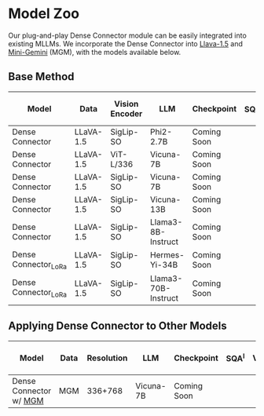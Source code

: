 # Model Zoo
Our plug-and-play Dense Connector module can be easily integrated into existing MLLMs. 
We incorporate the Dense Connector into [Llava-1.5](https://github.com/haotian-liu/LLaVA) and [Mini-Gemini](https://github.com/dvlab-research/MGM) (MGM), with the models available below.

## Base Method

| Model | Data | Vision Encoder | LLM | Checkpoint | SQA<sup>I</sup> | VQAv2 | GQA | VizWiz | MM-Bench | MM-Bench-CN |MM-Vet | MMMU | MathVista |LLaVA-Bench-Wild | MME | TextVQA | POPE 
|----------|----------|----------|----------|-----------|---|---|---|---|---|---|---|---|---|---|---|---|---|
| Dense Connector | LLaVA-1.5 | SigLip-SO | Phi2-2.7B | Coming Soon | 
| Dense Connector | LLaVA-1.5 | ViT-L/336 | Vicuna-7B | Coming Soon | 
| Dense Connector | LLaVA-1.5 | SigLip-SO | Vicuna-7B | Coming Soon | 
| Dense Connector | LLaVA-1.5 | SigLip-SO | Vicuna-13B | Coming Soon | 
| Dense Connector | LLaVA-1.5 | SigLip-SO | Llama3-8B-Instruct | Coming Soon | 
| Dense Connector<sub>LoRa</sub> | LLaVA-1.5 | SigLip-SO | Hermes-Yi-34B | Coming Soon | 
| Dense Connector<sub>LoRa</sub> | LLaVA-1.5 | SigLip-SO | Llama3-70B-Instruct | Coming Soon | 


## Applying Dense Connector to Other Models

| Model | Data | Resolution | LLM | Checkpoint | SQA<sup>I</sup> | VQAv2 | GQA | VizWiz | MM-Bench | MM-Bench-CN |MM-Vet | MMMU | MathVista |LLaVA-Bench-Wild | MME | TextVQA | POPE 
|----------|---------|---------|----------|-----------|---|---|---|---|---|---|---|---|---|---|---|---|---|
| Dense Connector w/ [MGM](https://github.com/dvlab-research/MGM) | MGM | 336+768 | Vicuna-7B | Coming Soon | 
